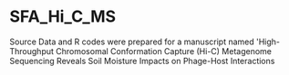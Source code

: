 # SFA_Hi_C_MS
Source Data and R codes were prepared for a manuscript named 'High-Throughput Chromosomal Conformation Capture (Hi-C) Metagenome Sequencing Reveals Soil Moisture Impacts on Phage-Host Interactions
